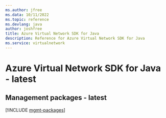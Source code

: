 ```yaml
---
ms.author: jfree
ms.data: 10/11/2022
ms.topic: reference
ms.devlang: java
author: joshfree
title: Azure Virtual Network SDK for Java
description: Reference for Azure Virtual Network SDK for Java
ms.service: virtualnetwork
---
```

# Azure Virtual Network SDK for Java - latest

## Management packages - latest
[!INCLUDE [mgmt-packages](virtual-network-mgmt-index.md)]